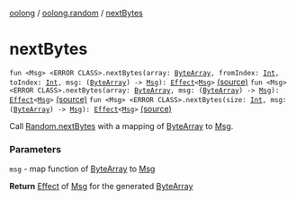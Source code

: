 [oolong](../index.md) / [oolong.random](index.md) / [nextBytes](./next-bytes.md)

# nextBytes

`fun <Msg> <ERROR CLASS>.nextBytes(array: `[`ByteArray`](https://kotlinlang.org/api/latest/jvm/stdlib/kotlin/-byte-array/index.html)`, fromIndex: `[`Int`](https://kotlinlang.org/api/latest/jvm/stdlib/kotlin/-int/index.html)`, toIndex: `[`Int`](https://kotlinlang.org/api/latest/jvm/stdlib/kotlin/-int/index.html)`, msg: (`[`ByteArray`](https://kotlinlang.org/api/latest/jvm/stdlib/kotlin/-byte-array/index.html)`) -> `[`Msg`](next-bytes.md#Msg)`): `[`Effect`](../oolong/-effect.md)`<`[`Msg`](next-bytes.md#Msg)`>` [(source)](https://github.com/oolong-kt/oolong/tree/master/oolong/src/commonMain/kotlin/oolong/random/util.kt#L35)
`fun <Msg> <ERROR CLASS>.nextBytes(array: `[`ByteArray`](https://kotlinlang.org/api/latest/jvm/stdlib/kotlin/-byte-array/index.html)`, msg: (`[`ByteArray`](https://kotlinlang.org/api/latest/jvm/stdlib/kotlin/-byte-array/index.html)`) -> `[`Msg`](next-bytes.md#Msg)`): `[`Effect`](../oolong/-effect.md)`<`[`Msg`](next-bytes.md#Msg)`>` [(source)](https://github.com/oolong-kt/oolong/tree/master/oolong/src/commonMain/kotlin/oolong/random/util.kt#L49)
`fun <Msg> <ERROR CLASS>.nextBytes(size: `[`Int`](https://kotlinlang.org/api/latest/jvm/stdlib/kotlin/-int/index.html)`, msg: (`[`ByteArray`](https://kotlinlang.org/api/latest/jvm/stdlib/kotlin/-byte-array/index.html)`) -> `[`Msg`](next-bytes.md#Msg)`): `[`Effect`](../oolong/-effect.md)`<`[`Msg`](next-bytes.md#Msg)`>` [(source)](https://github.com/oolong-kt/oolong/tree/master/oolong/src/commonMain/kotlin/oolong/random/util.kt#L58)

Call [Random.nextBytes](#) with a mapping of [ByteArray](https://kotlinlang.org/api/latest/jvm/stdlib/kotlin/-byte-array/index.html) to [Msg](next-bytes.md#Msg).

### Parameters

`msg` - map function of [ByteArray](https://kotlinlang.org/api/latest/jvm/stdlib/kotlin/-byte-array/index.html) to [Msg](next-bytes.md#Msg)

**Return**
[Effect](../oolong/-effect.md) of [Msg](next-bytes.md#Msg) for the generated [ByteArray](https://kotlinlang.org/api/latest/jvm/stdlib/kotlin/-byte-array/index.html)

